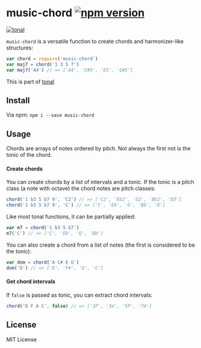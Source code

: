 # music-chord [![npm version](https://img.shields.io/npm/v/music-chord.svg)](https://www.npmjs.com/package/music-chord)

[![tonal](https://img.shields.io/badge/tonal-music--gamut-yellow.svg)](https://www.npmjs.com/package/tonal)

`music-chord` is a versatile function to create chords and harmonizer-like structures:

```js
var chord = require('music-chord')
var maj7 = chord('1 3 5 7')
var maj7('A4') // => ['A4', 'C#5', 'E5', 'G#5']
```

This is part of [tonal](https://www.npmjs.com/package/tonal)

## Install

Via npm: `npm i --save music-chord`

## Usage

Chords are arrays of notes ordered by pitch. Not always the first not is the tonic of the chord.

#### Create chords

You can create chords by a list of intervals and a tonic. If the tonic is a pitch class (a note with octave) the chord notes are pitch classes:

```js
chord('1 b3 5 b7 9', 'C2') // => ['C2', 'Eb2', 'G2', 'Bb2', 'D3']
chord('1 b3 5 b7 9', 'C') // => ['C', 'Eb', 'G', 'Bb', 'D']
```

Like most tonal functions, it can be partially applied:

```js
var m7 = chord('1 b3 5 b7')
m7('C') // => ['C', 'Eb', 'G', 'Bb']
```

You can also create a chord from a list of notes (the first is considered to be the tonic):

```js
var dom = chord('A C# E G')
dom('D') // => ['D', 'F#', 'G', 'C']
```

#### Get chord intervals

If `false` is passed as tonic, you can extract chord intervals:

```js
chord('D F A C', false) // => ['1P', '3m', '5P', '7m']
```

## License

MIT License
